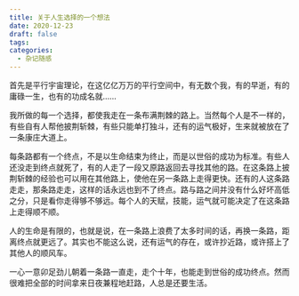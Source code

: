 ```yaml
---
title: 关于人生选择的一个想法
date: 2020-12-23
draft: false
tags: 
categories:
  - 杂记随感
---
```


首先是平行宇宙理论，在这亿亿万万的平行空间中，有无数个我，有的早逝，有的庸碌一生，也有的功成名就......

我所做的每一个选择，都使我走在一条布满荆棘的路上。当然每个人是不一样的，有些自有人帮他披荆斩棘，有些只能单打独斗，还有的运气极好，生来就被放在了一条康庄大道上。

每条路都有一个终点，不是以生命结束为终止，而是以世俗的成功为标准。有些人还没走到终点就死了，有的人走了一段又原路返回去寻找其他的路。在这条路上披荆斩棘的经验也可以用在其他路上，使他在另一条路上走得更快。还有的人这条路走走，那条路走走，这样的话永远也到不了终点。路与路之间并没有什么好坏高低之分，只是看你走得够不够远。每个人的天赋，技能，运气就可能决定了在这条路上走得顺不顺。

人的生命是有限的，也就是说，在一条路上浪费了太多时间的话，再换一条路，距离终点就更远了。其实也不能这么说，还有运气的存在，或许抄近路，或许搭上了其他人的顺风车。

一心一意卯足劲儿朝着一条路一直走，走个十年，也能走到世俗的成功终点。然而很难把全部的时间拿来日夜兼程地赶路，人总是还要生活。